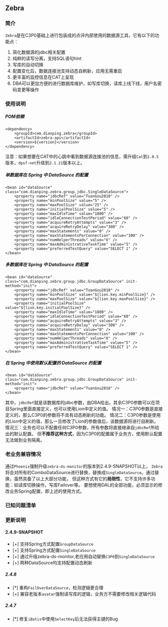 ## Zebra

### 简介
`Zebra`是在C3P0基础上进行包装成的点评内部使用的数据源工具，它有以下的功能点：
1. 简化数据源的jdbc相关配置
2. 纯粹的读写分离，支持SQL语句hint
3. 写库的自动切换
4. 配置变化后，数据连接池支持动态自刷新，应用无需重启
5. 更丰富的监控信息在CAT上呈现
6. DBA可以更加方便的进行数据库维护，如写库切换，读库上线下线，用户名密码变更等操作

### 使用说明
##### POM依赖
	<dependency>
    	<groupId>com.dianping.zebra</groupId>
	    <artifactId>zebra-api</artifactId>
    	<version>${version}</version>
	</dependency>

注意：如果想要在CAT中的心跳中看到数据源连接池的信息，需升级`Cat`到`1.0.5`版本，`dpsf-net`升级到`2.1.21`版本以上。

##### 单数据库在 Spring 中 DataSource 的配置
	<bean id="dataSource" class="com.dianping.zebra.group.jdbc.SingleDataSource">
		<property name="jdbcRef" value="TuanGou2010" />
		<property name="minPoolSize" value="5" />
		<property name="maxPoolSize" value="25" />
        <property name="initialPoolSize" value="5" />
    	<property name="maxIdleTime" value="1800" />
		<property name="idleConnectionTestPeriod" value="60" />
		<property name="acquireRetryAttempts" value="3" />
		<property name="acquireRetryDelay" value="300" />
		<property name="maxStatements" value="0" />
		<property name="maxStatementsPerConnection" value="100" />
		<property name="numHelperThreads" value="6" />
		<property name="maxAdministrativeTaskTime" value="5" />
		<property name="preferredTestQuery" value="SELECT 1" />
	</bean>

##### 多数据库在 Spring 中 DataSource 的配置
	<bean id="dataSource" class="com.dianping.zebra.group.jdbc.GroupDataSource" init-method="init">
		<property name="jdbcRef" value="TuanGou2010" />
    	<property name="minPoolSize" value="${lion.key.minPoolSize}" />
		<property name="maxPoolSize" value="${lion.key.maxPoolSize}" />
        <property name="initialPoolSize" value="${lion.key.initialPoolSize}" />
    	<property name="maxIdleTime" value="1800" />
		<property name="idleConnectionTestPeriod" value="60" />
		<property name="acquireRetryAttempts" value="3" />
		<property name="acquireRetryDelay" value="300" />
		<property name="maxStatements" value="0" />
		<property name="maxStatementsPerConnection" value="100" />
		<property name="numHelperThreads" value="6" />
		<property name="maxAdministrativeTaskTime" value="5" />
		<property name="preferredTestQuery" value="SELECT 1" />   
	</bean>

##### 在 Spring 中使用默认配置的 DataSource 的配置
    <bean id="dataSource" class="com.dianping.zebra.group.jdbc.GroupDataSource" init-method="init">
        <property name="jdbcRef" value="TuanGou2010" />  
    </bean>
其中，`jdbcRef`就是该数据库的jdbc参数，由DBA给出。其余C3P0参数可以在项目Spring里面直接定义，也可以使用Lion中定义的值。
情况一：C3P0参数是直接定义的，那么C3P0的参数将不具有动态刷新的功能。
情况二：C3P0参数是使用的Lion中定义的值，那么一旦修改了Lion的参数值后，该数据源将进行自刷新。
情况三：业务也可以不配置任何C3P0参数，所有参数将直接继承自`jdbcRef`所给出的默认配置。
但**不推荐这种方式**，因为C3P0的配置属于业务方，使用默认配置无法做到业务隔离。

### 老业务兼容情况
通过`Phoenix`强制升级`zebra-ds-monitor`的版本到2.4.9-SNAPSHOT以上，
`Zebra`将会对所有的ComboDataSource进行替换，替换成`SingleDataSource`。通过替换，虽然具备了以上大部分功能，
但这种方式有它的**局限性**，它不支持许多功能：如读库切换操作，写库Failover等。
要想使用DAL的全部功能，必须显示的修改业务Spring配置，即上述的使用方式。

### 已知问题清单

### 更新说明
#### 2.4.9-SNAPSHOT
* [+] 支持Spring方式配置`GroupDataSource`
* [+] 支持Spring方式配置`SingleDataSource`
* [+] 通过升级zebra-ds-monitor,老应用自动替换`C3P0`到`SingleDataSource`
* [+] 两种DataSource均支持配置动态刷新

##### 2.4.8
* [*] 重构`FailOverDataSource`，检测逻辑更合理
* [+] 兼容老版本`avatar`强制读写库的逻辑，业务方不需要修改相关逻辑代码

##### 2.4.7
* [*] 修复`iBatis`中使用`SelectKey`后无法获得主键的Bug
